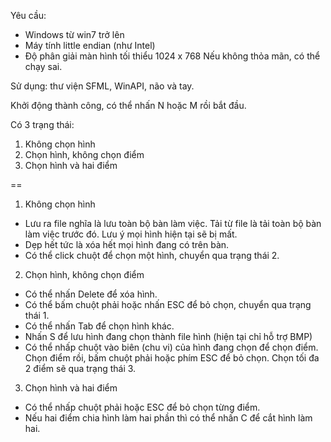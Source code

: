 Yêu cầu:
+ Windows từ win7 trở lên
+ Máy tính little endian (như Intel)
+ Độ phân giải màn hình tối thiểu 1024 x 768
Nếu không thỏa mãn, có thể chạy sai.

Sử dụng: thư viện SFML, WinAPI, não và tay.

Khởi động thành công, có thể nhấn N hoặc M rồi bắt đầu.

Có 3 trạng thái:
1. Không chọn hình
2. Chọn hình, không chọn điểm
3. Chọn hình và hai điểm

==

1. Không chọn hình
- Lưu ra file nghĩa là lưu toàn bộ bàn làm việc.
Tải từ file là tải toàn bộ bàn làm việc trước đó.
Lưu ý mọi hình hiện tại sẽ bị mất.
- Dẹp hết tức là xóa hết mọi hình đang có trên bàn.
- Có thể click chuột để chọn một hình, chuyển qua trạng thái 2.

2. Chọn hình, không chọn điểm
- Có thể nhấn Delete để xóa hình.
- Có thể bấm chuột phải hoặc nhấn ESC để bỏ chọn, chuyển qua trạng thái 1.
- Có thể nhấn Tab để chọn hình khác.
- Nhấn S để lưu hình đang chọn thành file hình (hiện tại chỉ hỗ trợ BMP)
- Có thể nhấp chuột vào biên (chu vi) của hình đang chọn để chọn điểm.
Chọn điểm rồi, bấm chuột phải hoặc phím ESC để bỏ chọn.
Chọn tối đa 2 điểm sẽ qua trạng thái 3.

3. Chọn hình và hai điểm
- Có thể nhấp chuột phải hoặc ESC để bỏ chọn từng điểm.
- Nếu hai điểm chia hình làm hai phần thì có thể nhấn C để cắt hình làm hai.

